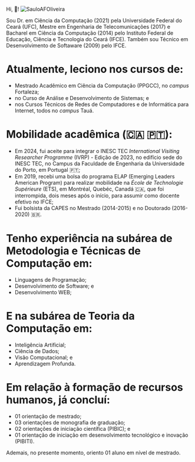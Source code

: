 Hi, 👋! <img src="https://komarev.com/ghpvc/?username=sauloafoliveira" alt="SauloAFOliveira" />

Sou Dr. em Ciência da Computação (2021) pela Universidade Federal do Ceará (UFC), Mestre em Engenharia de Telecomunicações (2017) e Bacharel em Ciência da Computação (2014) pelo Instituto Federal de Educação, Ciência e Tecnologia do Ceará (IFCE). Também sou Técnico em Desenvolvimento de Softaware (2009) pelo IFCE.

# Atualmente, leciono nos cursos de:
- Mestrado Acadêmico em Ciência da Computação (PPGCC), no *campus* Fortaleza;
- no Curso de Análise e Desenvolvimento de Sistemas; e
- nos Cursos Técnicos de Redes de Computadores e de Informática para Internet, todos no *campus* Tauá.

# Mobilidade acadêmica (🇨🇦 🇵🇹):
- Em 2024, fui aceite para integrar o INESC TEC _International Visiting Researcher Programme_ (IVRP) - Edição de 2023, no edifício sede do INESC TEC, no Campus da Faculdade de Engenharia da Universidade do Porto, em Portugal 🇵🇹;
- Em 2019, recebi uma bolsa do programa ELAP (Emerging Leaders American Program) para realizar mobilidade na _École de Technologie Supérieure_ (ETS), em Montréal, Quebéc, Canadá 🇨🇦, que foi interrompida, dois meses após o início, para assumir como docente efetivo no IFCE;
- Fui bolsista da CAPES no Mestrado (2014-2015) e no Doutorado (2016-2020) 🇧🇷.
       
# Tenho experiência na subárea de Metodologia e Técnicas de Computação em:
- Linguagens de Programação;
- Desenvolvimento de Software; e
- Desenvolvimento WEB; 

# E na subárea de Teoria da Computação em:
- Inteligência Artificial;
- Ciência de Dados;
- Visão Computacional; e
- Aprendizagem Profunda.

# Em relação à formação de recursos humanos, já concluí:
- 01 orientação de mestrado;
- 03 orientações de monografia de graduação;
- 02 orientações de iniciação científica (PIBIC); e
- 01 orientação de iniciação em desenvolvimento tecnológico e inovação (PIBITI).

 Ademais, no presente momento, oriento 01 aluno em nível de mestrado.
